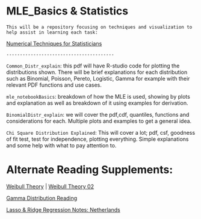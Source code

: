 # MLE_Basics & Statistics

`This will be a repository focusing on techniques and visualization to help assist in learning each task:`

[Numerical Techniques for Statisticians](https://gbiomed.kuleuven.be/english/research/50000687/50000696/geertverbeke/cursuskort/optimcourse.pdf)

`----------------------------------------`

`Common_Distr_explain`: this pdf will have R-studio code for plotting the distributions shown. There will be brief explanations for each distribution such as Binomial, Poisson, Pereto, Logistic, Gamma for example with their relevant PDF functions and use cases.

`mle_notebookBasics`: breakdown of how the MLE is used, showing by plots and explanation as well as breakdown of it using examples for derivation.

`BinomialDistr_explain`: we will cover the pdf,cdf, quantiles, functions and considerations for each. Multiple plots and examples to get a general idea.

`Chi Square Distribution Explained`: This will cover a lot; pdf, csf, goodness of fit test, test for independence, plotting everything. Simple explanations and some help with what to pay attention to. 

# Alternate Reading Supplements:

[Weibull Theory](https://www.sciencedirect.com/topics/materials-science/weibull-distribution) | [Weibull Theory 02](https://web.cortland.edu/matresearch/WeibAssumpSTART.pdf)

[Gamma Distribution Reading](https://www.sciencedirect.com/topics/engineering/gamma-distribution)

[Lasso & Ridge Regression Notes: Netherlands](http://www.few.vu.nl/~wvanwie/Courses/HighdimensionalDataAnalysis/WNvanWieringen_HDDA_Lecture234_RidgeRegression_20182019.pdf)
